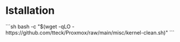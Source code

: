 <H1>Istallation</H1>
```sh
bash -c "$(wget -qLO - https://github.com/tteck/Proxmox/raw/main/misc/kernel-clean.sh)"
```
